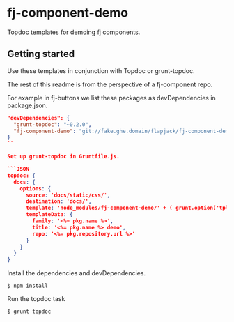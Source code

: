 fj-component-demo
=================

Topdoc templates for demoing fj components.

## Getting started

Use these templates in conjunction with Topdoc or grunt-topdoc.

The rest of this readme is from the perspective of a fj-component repo.

For example in fj-buttons we list these packages as devDependencies in package.json.

```JSON
"devDependencies": {
  "grunt-topdoc": "~0.2.0",
  "fj-component-demo": "git://fake.ghe.domain/flapjack/fj-component-demo.git"
}
``

Set up grunt-topdoc in Gruntfile.js.

```JSON
topdoc: {
  docs: {
    options: {
      source: 'docs/static/css/',
      destination: 'docs/',
      template: 'node_modules/fj-component-demo/' + ( grunt.option('tpl') || 'code_examples' ) + '/',
      templateData: {
        family: '<%= pkg.name %>',
        title: '<%= pkg.name %> demo',
        repo: '<%= pkg.repository.url %>'
      }
    }
  }
}
```

Install the dependencies and devDependencies.

`$ npm install`  

Run the topdoc task

`$ grunt topdoc`

